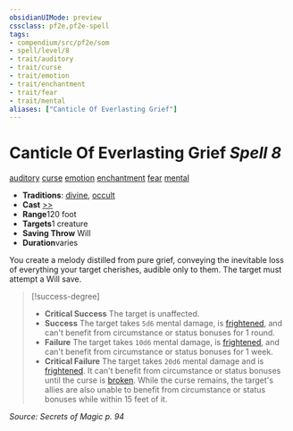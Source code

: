 ```yaml
---
obsidianUIMode: preview
cssclass: pf2e,pf2e-spell
tags:
- compendium/src/pf2e/som
- spell/level/8
- trait/auditory
- trait/curse
- trait/emotion
- trait/enchantment
- trait/fear
- trait/mental
aliases: ["Canticle Of Everlasting Grief"]
---
```

# Canticle Of Everlasting Grief *Spell 8*   
[auditory](../../Rules/traits/auditory.md)  [curse](../../Rules/traits/curse.md)  [emotion](../../Rules/traits/emotion.md)  [enchantment](../../Rules/traits/enchantment.md)  [fear](../../Rules/traits/fear.md)  [mental](../../Rules/traits/mental.md)  

- **Traditions**: [divine](../../Rules/traits/divine.md), [occult](../../Rules/traits/occult.md)
- **Cast** [>>](../../Rules/core-rulebook/chapter-9-playing-the-game.md#Actions "Two-Action") 
- **Range**120 foot
- **Targets**1 creature
- **Saving Throw** Will
- **Duration**varies

You create a melody distilled from pure grief, conveying the inevitable loss of everything your target cherishes, audible only to them. The target must attempt a Will save.

> [!success-degree] 
> - **Critical Success** The target is unaffected.
> - **Success** The target takes `5d6` mental damage, is [frightened](../../Rules/conditions.md#Frightened), and can't benefit from circumstance or status bonuses for 1 round.
> - **Failure** The target takes `10d6` mental damage, is [frightened](../../Rules/conditions.md#Frightened), and can't benefit from circumstance or status bonuses for 1 week.
> - **Critical Failure** The target takes `20d6` mental damage and is [frightened](../../Rules/conditions.md#Frightened). It can't benefit from circumstance or status bonuses until the curse is [broken](../../Rules/conditions.md#Broken). While the curse remains, the target's allies are also unable to benefit from circumstance or status bonuses while within 15 feet of it.

*Source: Secrets of Magic p. 94*